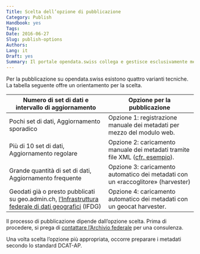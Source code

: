 ```yaml
---
Title: Scelta dell’opzione di pubblicazione
Category: Publish
Handbook: yes
Tags:
Date: 2016-06-27
Slug: publish-options
Authors:
Lang: it
Draft: yes
Summary: Il portale opendata.swiss collega e gestisce esclusivamente metadati. Questo significa che i dati primari restano presso il fornitore, che conserva anche la responsabilità della loro divulgazione. Il portale è gestito dall’Archivio federale, che sostiene e coordina la pubblicazione dei dati.
---
```


Per la pubblicazione su opendata.swiss esistono quattro varianti tecniche. La tabella seguente offre un orientamento per la scelta.

| Numero di set di dati e intervallo di aggiornamento | Opzione per la pubblicazione |
|-----------------------------------------------------|------------------------------|
| Pochi set di dati, Aggiornamento sporadico | Opzione 1: registrazione manuale dei metadati per mezzo del modulo web. |
| Più di 10 set di dati, Aggiornamento regolare | Opzione 2: caricamento manuale dei metadati tramite file XML ([cfr. esempio](/it/library/ch-dcat-ap)). |
| Grande quantità di set di dati, Aggiornamento frequente | Opzione 3: caricamento automatico dei metadati con un «raccoglitore» (harvester) |
| Geodati già o presto pubblicati su geo.admin.ch, [l’Infrastruttura federale di dati geografici](http://www.geo.admin.ch/internet/geoportal/it/home/geoadmin/mission/bgdi.html) (IFDG) | Opzione 4: caricamento automatico dei metadati con un geocat harvester. |

Il processo di pubblicazione dipende dall’opzione scelta. Prima di procedere, si prega di [contattare l’Archivio federale](mailto:opendata@bar.admin.ch) per una consulenza.

Una volta scelta l’opzione più appropriata, occorre preparare i metadati secondo lo standard DCAT-AP.
